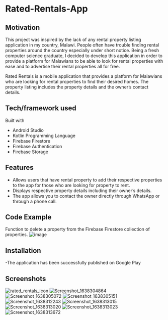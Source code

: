 # Rated-Rentals-App
## Motivation
This project was inspired by the lack of any rental property listing application in my country, Malawi. People often have trouble finding rental properties 
around the country especially under short notice. Being a fresh computer science graduate, I decided to develop this application in order to provide a platform 
for Malawians to be able to look for rental properties with ease and to advertise their rental properties all for free. 

Rated Rentals is a mobile application that provides a platform for Malawians who are looking for rental properties to find their desired homes. 
The property listing includes the property details and the owner’s contact details. 
     
## Tech/framework used

Built with 
-	Android Studio 
-	Kotlin Programming Language 
-	Firebase Firestore
-	Firebase Authentication
-	Firebase Storage

## Features
-	Allows users that have rental property to add their respective properties to the app for those who are looking for property to rent.
-	Displays respective property details including their owner’s details. 
-	The app allows you to contact the owner directly through WhatsApp or through a phone call.

## Code Example
Function to delete a property from the Firebase Firestore collection of properties. 
![image](https://user-images.githubusercontent.com/70677199/145333748-a0897679-d576-4525-bf81-743ab69c0cd2.png)

 
## Installation
-The application has been successfully published on Google Play 

## Screenshots
![rated_rentals_icon](https://user-images.githubusercontent.com/70677199/145204451-784d549d-a7e1-4c02-8a45-647b9b49ab9c.png)
![Screenshot_1638304864](https://user-images.githubusercontent.com/70677199/145204453-12645068-b558-4dd2-bc2c-6fe15632d329.png)
![Screenshot_1638305072](https://user-images.githubusercontent.com/70677199/145204426-1af5d4a4-75f6-4f2d-aff1-d44e4fa6cf44.png)
![Screenshot_1638305151](https://user-images.githubusercontent.com/70677199/145204431-db35fcff-148e-4ac6-bae8-aa564c848425.png)
![Screenshot_1638312243](https://user-images.githubusercontent.com/70677199/145204433-3179b8e1-6a11-4f2a-a5af-e7fd99600f0b.png)
![Screenshot_1638313015](https://user-images.githubusercontent.com/70677199/145204436-bf072419-7f1d-49c4-8e37-4e0a92c1c5ce.png)
![Screenshot_1638313020](https://user-images.githubusercontent.com/70677199/145204439-68225245-f154-4289-94b3-adcb938c4e45.png)
![Screenshot_1638313023](https://user-images.githubusercontent.com/70677199/145204443-a59706b6-8476-442f-9816-ed4386e275da.png)
![Screenshot_1638313672](https://user-images.githubusercontent.com/70677199/145204446-7f2da946-543d-4c05-bfe4-00b0354e65de.png)
 
